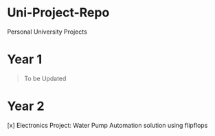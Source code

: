 # Uni-Project-Repo
Personal University Projects

# Year 1
> To be Updated

# Year 2
[x] Electronics Project: Water Pump Automation solution using flipflops

